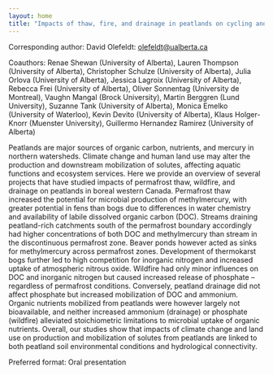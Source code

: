 ```yaml
---
layout: home
title: "Impacts of thaw, fire, and drainage in peatlands on cycling and downstream transport of carbon, nutrients, and mercury."
---
```



Corresponding author: David Olefeldt: olefeldt@ualberta.ca

Coauthors: Renae Shewan (University of Alberta), Lauren Thompson (University of Alberta), Christopher Schulze (University of Alberta), Julia Orlova (University of Alberta), Jessica Lagroix (University of Alberta), Rebecca Frei (University of Alberta), Oliver Sonnentag (University de Montreal), Vaughn Mangal (Brock University), Martin Berggren (Lund University), Suzanne Tank (University of Alberta), Monica Emelko (University of Waterloo), Kevin Devito (University of Alberta), Klaus Holger-Knorr (Muenster University), Guillermo Hernandez Ramirez (University of Alberta) 

Peatlands are major sources of organic carbon, nutrients, and mercury in northern watersheds. Climate change and human land use may alter the production and downstream mobilization of solutes, affecting aquatic functions and ecosystem services. Here we provide an overview of several projects that have studied impacts of permafrost thaw, wildfire, and drainage on peatlands in boreal western Canada. Permafrost thaw increased the potential for microbial production of methylmercury, with greater potential in fens than bogs due to differences in water chemistry and availability of labile dissolved organic carbon (DOC). Streams draining peatland-rich catchments south of the permafrost boundary accordingly had higher concentrations of both DOC and methylmercury than stream in the discontinuous permafrost zone. Beaver ponds however acted as sinks for methylmercury across permafrost zones. Development of thermokarst bogs further led to high competition for inorganic nitrogen and increased uptake of atmospheric nitrous oxide. Wildfire had only minor influences on DOC and inorganic nitrogen but caused increased release of phosphate – regardless of permafrost conditions. Conversely, peatland drainage did not affect phosphate but increased mobilization of DOC and ammonium. Organic nutrients mobilized from peatlands were however largely not bioavailable, and neither increased ammonium (drainage) or phosphate (wildfire) alleviated stoichiometric limitations to microbial uptake of organic nutrients. Overall, our studies show that impacts of climate change and land use on production and mobilization of solutes from peatlands are linked to both peatland soil environmental conditions and hydrological connectivity.

Preferred format: Oral presentation
